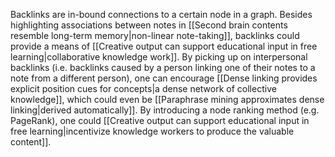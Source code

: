 Backlinks are in-bound connections to a certain node in a graph. Besides highlighting associations between notes in [[Second brain contents resemble long-term memory|non-linear note-taking]], backlinks could provide a means of [[Creative output can support educational input in free learning|collaborative knowledge work]]. By picking up on interpersonal backlinks (i.e. backlinks caused by a person linking one of their notes to a note from a different person), one can encourage [[Dense linking provides explicit position cues for concepts|a dense network of collective knowledge]], which could even be [[Paraphrase mining approximates dense linking|derived automatically]]. By introducing a node ranking method (e.g. PageRank), one could [[Creative output can support educational input in free learning|incentivize knowledge workers to produce the valuable content]].